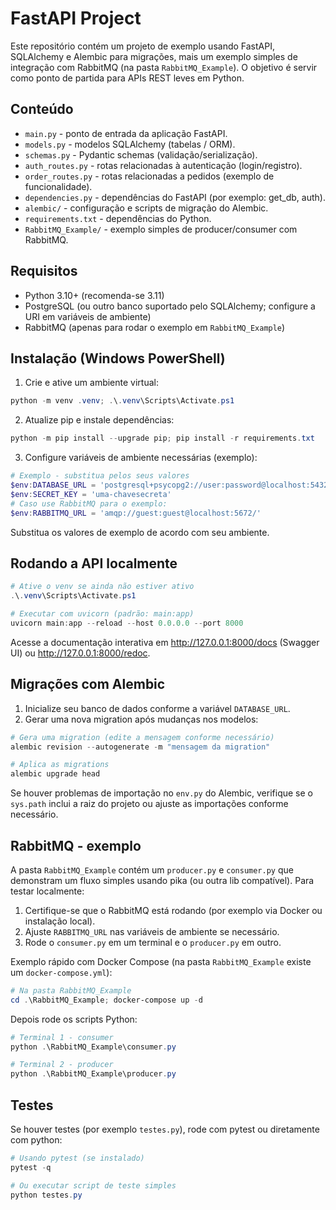 # FastAPI Project

Este repositório contém um projeto de exemplo usando FastAPI, SQLAlchemy e Alembic para migrações, mais um exemplo simples de integração com RabbitMQ (na pasta `RabbitMQ_Example`). O objetivo é servir como ponto de partida para APIs REST leves em Python.

## Conteúdo

- `main.py` - ponto de entrada da aplicação FastAPI.
- `models.py` - modelos SQLAlchemy (tabelas / ORM).
- `schemas.py` - Pydantic schemas (validação/serialização).
- `auth_routes.py` - rotas relacionadas à autenticação (login/registro).
- `order_routes.py` - rotas relacionadas a pedidos (exemplo de funcionalidade).
- `dependencies.py` - dependências do FastAPI (por exemplo: get_db, auth).
- `alembic/` - configuração e scripts de migração do Alembic.
- `requirements.txt` - dependências do Python.
- `RabbitMQ_Example/` - exemplo simples de producer/consumer com RabbitMQ.

## Requisitos

- Python 3.10+ (recomenda-se 3.11)
- PostgreSQL (ou outro banco suportado pelo SQLAlchemy; configure a URI em variáveis de ambiente)
- RabbitMQ (apenas para rodar o exemplo em `RabbitMQ_Example`)

## Instalação (Windows PowerShell)

1. Crie e ative um ambiente virtual:

```powershell
python -m venv .venv; .\.venv\Scripts\Activate.ps1
```

2. Atualize pip e instale dependências:

```powershell
python -m pip install --upgrade pip; pip install -r requirements.txt
```

3. Configure variáveis de ambiente necessárias (exemplo):

```powershell
# Exemplo - substitua pelos seus valores
$env:DATABASE_URL = 'postgresql+psycopg2://user:password@localhost:5432/dbname'
$env:SECRET_KEY = 'uma-chavesecreta'
# Caso use RabbitMQ para o exemplo:
$env:RABBITMQ_URL = 'amqp://guest:guest@localhost:5672/'
```

Substitua os valores de exemplo de acordo com seu ambiente.

## Rodando a API localmente

```powershell
# Ative o venv se ainda não estiver ativo
.\.venv\Scripts\Activate.ps1

# Executar com uvicorn (padrão: main:app)
uvicorn main:app --reload --host 0.0.0.0 --port 8000
```

Acesse a documentação interativa em http://127.0.0.1:8000/docs (Swagger UI) ou http://127.0.0.1:8000/redoc.

## Migrações com Alembic

1. Inicialize seu banco de dados conforme a variável `DATABASE_URL`.
2. Gerar uma nova migration após mudanças nos modelos:

```powershell
# Gera uma migration (edite a mensagem conforme necessário)
alembic revision --autogenerate -m "mensagem da migration"

# Aplica as migrations
alembic upgrade head
```

Se houver problemas de importação no `env.py` do Alembic, verifique se o `sys.path` inclui a raiz do projeto ou ajuste as importações conforme necessário.

## RabbitMQ - exemplo

A pasta `RabbitMQ_Example` contém um `producer.py` e `consumer.py` que demonstram um fluxo simples usando pika (ou outra lib compatível). Para testar localmente:

1. Certifique-se que o RabbitMQ está rodando (por exemplo via Docker ou instalação local).
2. Ajuste `RABBITMQ_URL` nas variáveis de ambiente se necessário.
3. Rode o `consumer.py` em um terminal e o `producer.py` em outro.

Exemplo rápido com Docker Compose (na pasta `RabbitMQ_Example` existe um `docker-compose.yml`):

```powershell
# Na pasta RabbitMQ_Example
cd .\RabbitMQ_Example; docker-compose up -d
```

Depois rode os scripts Python:

```powershell
# Terminal 1 - consumer
python .\RabbitMQ_Example\consumer.py

# Terminal 2 - producer
python .\RabbitMQ_Example\producer.py
```

## Testes

Se houver testes (por exemplo `testes.py`), rode com pytest ou diretamente com python:

```powershell
# Usando pytest (se instalado)
pytest -q

# Ou executar script de teste simples
python testes.py
```


